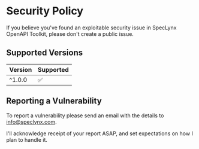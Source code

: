 # Security Policy

If you believe you've found an exploitable security issue in SpecLynx OpenAPI Toolkit, please don't create a public issue.

## Supported Versions

| Version | Supported          |
|---------|--------------------|
| ^1.0.0  | :white_check_mark: |

## Reporting a Vulnerability

To report a vulnerability please send an email with the details to info@speclynx.com.

I'll acknowledge receipt of your report ASAP, and set expectations on how I plan to handle it.
